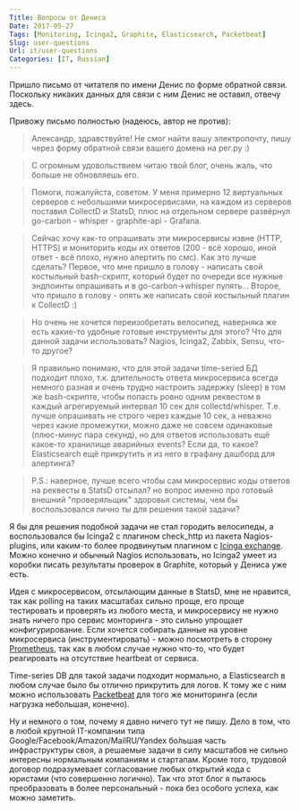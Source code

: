 ```yaml
---
Title: Вопросы от Дениса
Date: 2017-05-27
Tags: [Monitoring, Icinga2, Graphite, Elasticsearch, Packetbeat]
Slug: user-questions
Url: it/user-questions
Categories: [IT, Russian]
---
```


Пришло письмо от читателя по имени Денис по форме обратной связи.
Поскольку никаких данных для связи с ним Денис не оставил, отвечу здесь.

Привожу письмо полностью (надеюсь, автор не против):

>Александр, здравствуйте! Не смог найти вашу электропочту, пишу через форму обратной связи вашего домена на рег.ру :)

>С огромным удовольствием читаю твой блог, очень жаль, что больше не обновляешь его.

> Помоги, пожалуйста, советом.
У меня примерно 12 виртуальных серверов с небольшими микросервисами, на каждом из серверов
поставил CollectD и StatsD, плюс на отдельном сервере развёрнул go-carbon - whisper - graphite-api - Grafana.

>Сейчас хочу как-то опрашивать эти микросервисы извне (HTTP, HTTPS) и мониторить коды их ответов (200 - всё хорошо, иной ответ - всё плохо, нужно алертить по смс). Как это лучше сделать? Первое, что мне пришло в голову - написать свой костыльный bash-скрипт, который будет по очереди все нужные эндпоинты опрашивать и в go-carbon->whisper пулять... Второе, что пришло в голову - опять же написать свой костыльный плагин к CollectD :)

>Но очень не хочется переизобретать велосипед, наверняка же есть какие-то удобные готовые инструменты для этого?
Что для данной задачи использовать? Nagios, Icinga2, Zabbix, Sensu, что-то другое?

>Я правильно понимаю, что для этой задачи time-seried БД подходит плохо, т.к. длительность ответа микросервиса всегда немного разная и очень трудно настроить задержку (sleep) в том же bash-скрипте, чтобы попасть ровно одним реквестом в каждый агрегируемый интервал 10 сек для collectd/whisper. Т.е. лучше опрашивать не строго через каждые 10 сек, а неважно через какие промежутки, можно даже не совсем одинаковые (плюс-минус пара секунд), но для ответов использовать ещё какое-то хранилище аварийных events? Если да, то какое? Elasticsearch ещё прикрутить и из него в графану дашборд для алертинга?

>P.S.: наверное, лучше всего чтобы сам микросервис коды ответов на реквесты в StatsD отсылал? но вопрос именно про готовый внешний "проверяльщик" здоровья системы, чем бы воспользовался лично ты для решения такой задачи?

Я бы для решения подобной задачи не стал городить велосипеды, а воспользовался бы Icinga2 с плагином check_http из пакета Nagios-plugins, или каким-то более продвинутым плагином с [Icinga exchange](https://exchange.icinga.com). Можно конечно и обычный Nagios использовать, но Icinga2 умеет из коробки писать результаты проверок в Graphite, который у Дениса уже есть.

Идея с микросервисом, отсылающим данные в StatsD, мне не нравится, так как polling на таких масштабах сильно проще, его проще тестировать и проверять из любого места, и микросервису не нужно знать ничего про сервис монторинга - это сильно упрощает конфигурирование. Если хочется собирать данные на уровне микросервиса (инструментировать) - можно посмотреть в сторону [Prometheus](https://prometheus.io/), так как в любом случае нужно что-то, что будет реагировать на отсутствие heartbeat от сервиса.

Time-series DB для такой задачи подходит нормально, а Elasticsearch в любом случае было бы отлично прикрутить для логов. К тому же с ним можно использовать
[Packetbeat](https://www.elastic.co/products/beats/packetbeat) для того же мониторинга (если нагрузка небольшая, конечно).

Ну и немного о том, почему я давно ничего тут не пишу. Дело в том, что в любой
крупной IT-компании типа Google/Facebook/Amazon/MailRU/Yandex
бо́льшая часть инфраструктуры своя, а решаемые задачи в силу масштабов не сильно
интересны нормальным компаниям и стартапам.
Кроме того, трудовой договор подразумевает согласование любых открытий кода с юристами (что совершенно логично). Так что этот блог я пытаюсь преобразовать
в более персональный - пока без особого успеха, как можно заметить.
